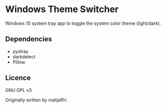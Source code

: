 # Windows Theme Switcher

Windows 10 system tray app to toggle the system color theme (light/dark).

## Dependencies

- pystray
- darkdetect
- Pillow

## Licence

GNU GPL v3

Originally written by malijaffri.

